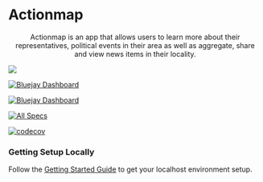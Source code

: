 # Actionmap

<div style="text-align: center;">

Actionmap is an app that allows users to learn more about their representatives,
political events in their area as well as aggregate, share and view news items in their locality.

</div>

<!-- TODO: Update these for your repo! -->
![](https://github.com///actions/workflows//badge.svg)

[![Bluejay Dashboard](https://img.shields.io/badge/Bluejay-Dashboard_56-blue.svg)](http://dashboard.bluejay.governify.io/dashboard/script/dashboardLoader.js?dashboardURL=https://reporter.bluejay.governify.io/api/v4/dashboards/tpa-CS169-2023-GH-cs169_fa23-chips-10.5-56/main)

[![Bluejay Dashboard](https://img.shields.io/badge/Bluejay-Dashboard_56-blue.svg)](http://dashboard.bluejay.governify.io/dashboard/script/dashboardLoader.js?dashboardURL=https://reporter.bluejay.governify.io/api/v4/dashboards/tpa-CS169-2023-GH-cs169_fa23-chips-10.5-56/main)

[![All Specs](https://github.com/cs169/fa23-chips-10.5-56/actions/workflows/specs.yml/badge.svg)](https://github.com/cs169/fa23-chips-10.5-56/actions/workflows/specs.yml)

[![codecov](https://codecov.io/gh/cs169/fa23-chips-10.5-56/branch/master/graph/badge.svg?token=SGYCvQX4Us)](https://codecov.io/gh/cs169/fa23-chips-10.5-56)

### Getting Setup Locally

Follow the [Getting Started Guide](./docs/01-getting-started.md) to get your localhost environment setup.
